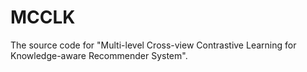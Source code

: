# MCCLK
The source code for "Multi-level Cross-view Contrastive Learning for Knowledge-aware Recommender System".
